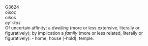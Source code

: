 <body>
  <p>G3624<br>  οἶκος  <br> oikos  <br><i>oy‘-kos </i><br>Of uncertain affinity; a <i>dwelling</i> (more or less extensive, literally or figuratively); by implication a <i>family</i> (more or less related, literally or figuratively): - home, house (-hold), temple.<br></p>
 </body>